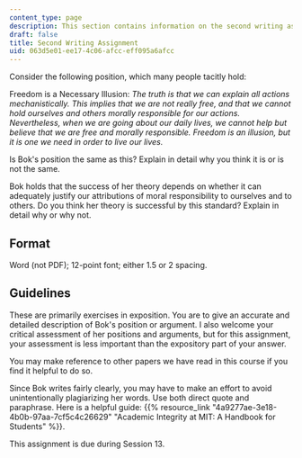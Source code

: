 ```yaml
---
content_type: page
description: This section contains information on the second writing assignment.
draft: false
title: Second Writing Assignment
uid: 063d5e01-ee17-4c06-afcc-eff095a6afcc
---
```

Consider the following position, which many people tacitly hold:

Freedom is a Necessary Illusion: *The truth is that we can explain all actions mechanistically. This implies that we are not really free, and that we cannot hold ourselves and others morally responsible for our actions. Nevertheless, when we are going about our daily lives, we cannot help but believe that we are free and morally responsible. Freedom is an illusion, but it is one we need in order to live our lives.*

Is Bok's position the same as this? Explain in detail why you think it is or is not the same.

Bok holds that the success of her theory depends on whether it can adequately justify our attributions of moral responsibility to ourselves and to others. Do you think her theory is successful by this standard? Explain in detail why or why not.

## Format

Word (not PDF); 12-point font; either 1.5 or 2 spacing.

## Guidelines

These are primarily exercises in exposition. You are to give an accurate and detailed description of Bok's position or argument. I also welcome your critical assessment of her positions and arguments, but for this assignment, your assessment is less important than the expository part of your answer. 

You may make reference to other papers we have read in this course if you find it helpful to do so.

Since Bok writes fairly clearly, you may have to make an effort to avoid unintentionally plagiarizing her words. Use both direct quote and paraphrase. Here is a helpful guide: {{% resource_link "4a9277ae-3e18-4b0b-97aa-7cf5c4c26629" "Academic Integrity at MIT: A Handbook for Students" %}}.

This assignment is due during Session 13.